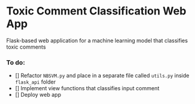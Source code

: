 # Toxic Comment Classification Web App
Flask-based web application for a machine learning model that classifies toxic comments

### To do:
- [] Refactor `NBSVM.py` and place in a separate file called `utils.py` inside `flask_api` folder
- [] Implement view functions that classifies input comment
- [] Deploy web app
